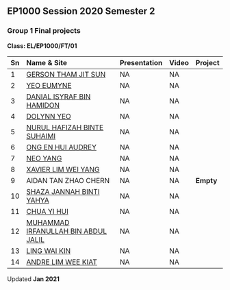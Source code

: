 
## EP1000 Session 2020 Semester 2

### Group 1 Final projects

**Class: EL/EP1000/FT/01**


|Sn   |Name & Site                |Presentation |Video          |Project             |
|:----|:--------------------------|:------------|:--------------|:-------------------|
|1 |[GERSON THAM JIT SUN](https://gersontham.github.io/EP1000/)|NA|NA||
|2 |[YEO EUMYNE](https://eumyne.github.io/EP1000.html)|NA|NA||
|3 |[DANIAL ISYRAF BIN HAMIDON](https://disyraf.github.io/EP1000_/)|NA|NA||
|4 |[DOLYNN YEO](https://dolynn.github.io/EP1000.github.io/)|NA|NA||
|5 |[NURUL HAFIZAH BINTE SUHAIMI](https://hafizahsuhaimi.github.io/EP1000)|NA|NA||
|6 |[ONG EN HUI AUDREY](https://audreyongeh.github.io/EP1000/jwindex.html)|NA|NA||
|7 |[NEO YANG](https://777yangster777.github.io/EP1000_blog/index.html)|NA|NA||
|8 |[XAVIER LIM WEI YANG](https://plsspeccify.github.io/EP1000/)|NA|NA||
|9 |AIDAN TAN ZHAO CHERN|NA|NA|**Empty**|
|10|[SHAZA JANNAH BINTI YAHYA](https://shazajannah.github.io/shazajannah-EP1000/)|NA|NA||
|11|[CHUA YI HUI](https://chuayihui98.github.io/github.io.EP1000/)|NA|NA||
|12|[MUHAMMAD IRFANULLAH BIN ABDUL JALIL](https://irfan9363.github.io/Irfan-EP1000/)|NA|NA||
|13|[LING WAI KIN](https://baka339.github.io/EP1000/)|NA|NA||
|14|[ANDRE LIM WEE KIAT](https://andre352.github.io/EP1000/)|NA|NA||

Updated **Jan 2021**